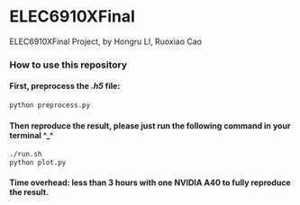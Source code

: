 # ELEC6910XFinal
ELEC6910XFinal Project, by Hongru LI, Ruoxiao Cao
### How to use this repository
#### First, preprocess the *.h5* file:

```bash
python preprocess.py
```
#### Then reproduce the result, please just run the following command in your terminal ^_^
```bash
./run.sh
python plot.py
```

#### Time overhead: less than 3 hours with one NVIDIA A40 to fully reproduce the result.

